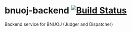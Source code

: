 # bnuoj-backend [![Build Status](https://travis-ci.org/BNUACM/bnuoj-backend.svg)](https://travis-ci.org/BNUACM/bnuoj-backend)
Backend service for BNUOJ (Judger and Dispatcher)
